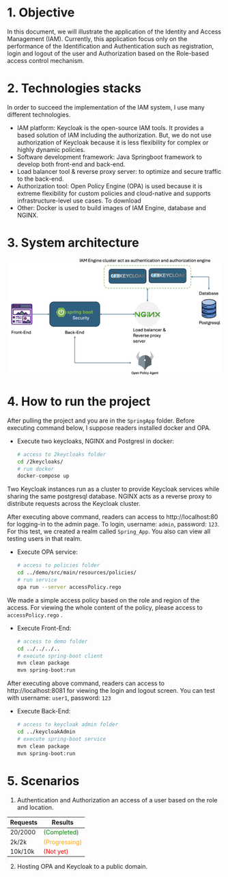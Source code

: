 # 1. Objective

In this document, we will illustrate the application of the Identity and Access Management (IAM). Currently, this application focus only on the performance of the Identification and Authentication such as registration, login and logout of the user and Authorization based on the Role-based access control mechanism.

# 2. Technologies stacks

In order to succeed the implementation of the IAM system, I use many different technologies.

- IAM platform: Keycloak is the open-source IAM tools. It provides a based solution of IAM including the authorization. But, we do not use authorization of Keycloak because it is less flexibility for complex or highly dynamic policies.
- Software development framework: Java Springboot framework to develop both front-end and back-end.
- Load balancer tool & reverse proxy server: to optimize and secure traffic to the back-end.
- Authorization tool: Open Policy Engine (OPA) is used because it is extreme flexibility for custom policies and cloud-native and supports infrastructure-level use cases. To download
- Other: Docker is used to build images of IAM Engine, database and NGINX.

# 3. System architecture
![alt text](image.png)

# 4. How to run the project

After pulling the project and you are in the `SpringApp` folder. Before executing command below, I suppose readers installed docker and OPA.

- Execute two keycloaks, NGINX and Postgresl in docker:
    ```bash
  # access to 2keycloaks folder
  cd /2keycloaks/ 
  # run docker
  docker-compose up
Two Keycloak instances run as a cluster to provide Keycloak services while sharing the same postgresql database. NGINX acts as a reverse proxy to distribute requests across the Keycloak cluster. 

After executing above command, readers can access to http://localhost:80 for logging-in to the admin page. To login, username: `admin`, password: `123`. For this test, we created a realm called `Spring_App`. You also can view all testing users in that realm.
- Execute OPA service:
    ```bash
  # access to policies folder
  cd ../demo/src/main/resources/policies/ 
  # run service
  opa run --server accessPolicy.rego
We made a simple access policy based on the role and region of the access. For viewing the whole content of the policy, please access to `accessPolicy.rego` .
- Execute Front-End:
    ```bash
  # access to demo folder 
    cd ../../../..
  # execute spring-boot client 
    mvn clean package 
    mvn spring-boot:run

After executing above command, readers can access to http://localhost:8081 for viewing the login and logout screen. You can test with username: `user1`, password: `123`
- Execute Back-End:
    ```bash
    # access to keycloak admin folder 
    cd ../keycloakAdmin
    # execute spring-boot service 
    mvn clean package 
    mvn spring-boot:run

# 5. Scenarios
1.  Authentication and Authorization an access of a user based on the role and location.

| Requests   | Results   | 
|------------|------------|
| 20/2000 | <span style="color:green;">(Completed)</span> |
| 2k/2k   | <span style="color:orange;">(Progressing) |
| 10k/10k | <span style="color:red;">(Not yet) |

2. Hosting OPA and Keycloak to a public domain.
